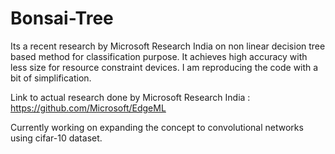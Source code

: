# Bonsai-Tree


Its a recent research by Microsoft Research India on non linear decision tree based method for classification purpose. It achieves high accuracy with less size for resource constraint devices. I am reproducing the code with a bit of simplification.


Link to actual research done by Microsoft Research India : https://github.com/Microsoft/EdgeML


Currently working on expanding the concept to convolutional networks using cifar-10 dataset.
